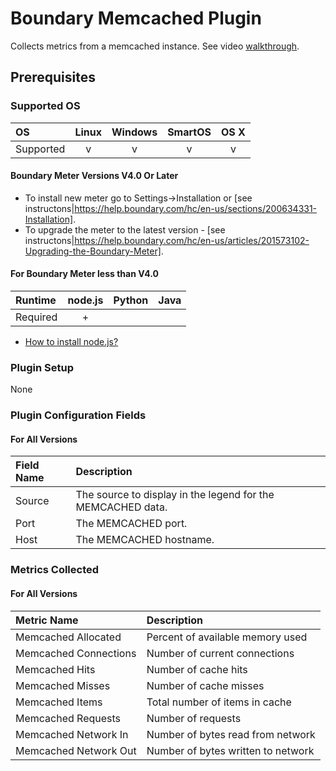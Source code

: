 # Boundary Memcached Plugin

Collects metrics from a memcached instance. See video [walkthrough](https://help.boundary.com/hc/articles/201816101).

## Prerequisites

### Supported OS

|     OS    | Linux | Windows | SmartOS | OS X |
|:----------|:-----:|:-------:|:-------:|:----:|
| Supported |   v   |    v    |    v    |  v   |

#### Boundary Meter Versions V4.0 Or Later

- To install new meter go to Settings->Installation or [see instructons|https://help.boundary.com/hc/en-us/sections/200634331-Installation]. 
- To upgrade the meter to the latest version - [see instructons|https://help.boundary.com/hc/en-us/articles/201573102-Upgrading-the-Boundary-Meter].

#### For Boundary Meter less than V4.0

|  Runtime | node.js | Python | Java |
|:---------|:-------:|:------:|:----:|
| Required |    +    |        |      |

- [How to install node.js?](https://help.boundary.com/hc/articles/202360701)

### Plugin Setup

None

### Plugin Configuration Fields

#### For All Versions

|Field Name|Description                                                |
|:---------|:----------------------------------------------------------|
|Source    |The source to display in the legend for the MEMCACHED data.|
|Port      |The MEMCACHED port.                                        |
|Host      |The MEMCACHED hostname.                                    |

### Metrics Collected

#### For All Versions

|Metric Name          |Description                       |
|:--------------------|:---------------------------------|
|Memcached Allocated  |Percent of available memory used  |
|Memcached Connections|Number of current connections     |
|Memcached Hits       |Number of cache hits              |
|Memcached Misses     |Number of cache misses            |
|Memcached Items      |Total number of items in cache    |
|Memcached Requests   |Number of requests                |
|Memcached Network In |Number of bytes read from network |
|Memcached Network Out|Number of bytes written to network|
